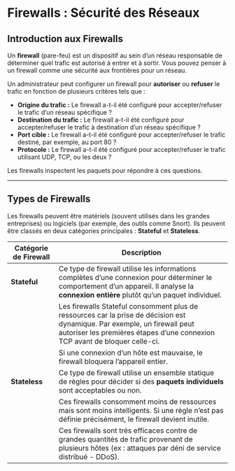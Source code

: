 # Firewalls : Sécurité des Réseaux

## Introduction aux Firewalls
Un **firewall** (pare-feu) est un dispositif au sein d’un réseau responsable de déterminer quel trafic est autorisé à entrer et à sortir. Vous pouvez penser à un firewall comme une sécurité aux frontières pour un réseau.

Un administrateur peut configurer un firewall pour **autoriser** ou **refuser** le trafic en fonction de plusieurs critères tels que :
- **Origine du trafic :** Le firewall a-t-il été configuré pour accepter/refuser le trafic d’un réseau spécifique ?
- **Destination du trafic :** Le firewall a-t-il été configuré pour accepter/refuser le trafic à destination d’un réseau spécifique ?
- **Port cible :** Le firewall a-t-il été configuré pour accepter/refuser le trafic destiné, par exemple, au port 80 ?
- **Protocole :** Le firewall a-t-il été configuré pour accepter/refuser le trafic utilisant UDP, TCP, ou les deux ?

Les firewalls inspectent les paquets pour répondre à ces questions.

---

## Types de Firewalls
Les firewalls peuvent être matériels (souvent utilisés dans les grandes entreprises) ou logiciels (par exemple, des outils comme Snort). Ils peuvent être classés en deux catégories principales : **Stateful** et **Stateless**.

| **Catégorie de Firewall** | **Description**                                                                                                                                                              |
|---------------------------|------------------------------------------------------------------------------------------------------------------------------------------------------------------------------|
| **Stateful**              | Ce type de firewall utilise les informations complètes d’une connexion pour déterminer le comportement d’un appareil. Il analyse la **connexion entière** plutôt qu’un paquet individuel. |
|                           | Les firewalls Stateful consomment plus de ressources car la prise de décision est dynamique. Par exemple, un firewall peut autoriser les premières étapes d’une connexion TCP avant de bloquer celle-ci. |
|                           | Si une connexion d’un hôte est mauvaise, le firewall bloquera l’appareil entier.                                                                                           |
| **Stateless**             | Ce type de firewall utilise un ensemble statique de règles pour décider si des **paquets individuels** sont acceptables ou non.                                               |
|                           | Ces firewalls consomment moins de ressources mais sont moins intelligents. Si une règle n’est pas définie précisément, le firewall devient inutile.                          |
|                           | Ces firewalls sont très efficaces contre de grandes quantités de trafic provenant de plusieurs hôtes (ex : attaques par déni de service distribué - DDoS).                  |


